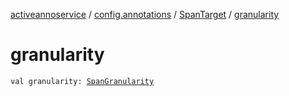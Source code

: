 [activeannoservice](../../index.md) / [config.annotations](../index.md) / [SpanTarget](index.md) / [granularity](./granularity.md)

# granularity

`val granularity: `[`SpanGranularity`](../-span-granularity/index.md)